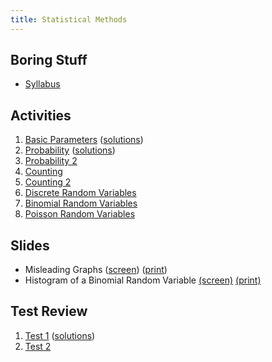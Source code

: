 ```yaml
---
title: Statistical Methods
---
```


## Boring Stuff

* [Syllabus](/pdf/classes/stat/stat-syllabus.pdf)

## Activities

1. [Basic Parameters](/pdf/classes/stat/stat-a01-basic-parameters.pdf) ([solutions](/pdf/classes/stat/stat-soln-a01-basic-parameters.pdf))
2. [Probability](/pdf/classes/stat/stat-a02-probability.pdf) ([solutions](/pdf/classes/stat/stat-soln-a02-probability.pdf))
3. [Probability 2](/pdf/classes/stat/stat-a03-probability-2.pdf)
4. [Counting](/pdf/classes/stat/stat-a04-counting.pdf)
5. [Counting 2](/pdf/classes/stat/stat-a05-counting-2.pdf)
6. [Discrete Random Variables](/pdf/classes/stat/stat-a06-discrete-random-variables.pdf)
7. [Binomial Random Variables](/pdf/classes/stat/stat-a07-binomial-random-variables.pdf)
8. [Poisson Random Variables](/pdf/classes/stat/stat-a08-poisson-random-variables.pdf)


## Slides

* Misleading Graphs ([screen](/pdf/classes/stat/stat-s-misleading-graphs.pdf)) ([print](/pdf/classes/stat/stat-print-s-misleading-graphs.pdf))
* Histogram of a Binomial Random Variable [(screen)](/pdf/classes/stat/stat-s-binomial-rv.pdf) [(print)](/pdf/classes/stat/stat-print-s-binomial-rv.pdf)


## Test Review

1. [Test 1](/pdf/classes/stat/stat-r1-parameters-and-probability.pdf) ([solutions](/pdf/classes/stat/stat-soln-r1-parameters-and-probability.pdf))
2. [Test 2](/pdf/classes/stat/stat-r2-counting.pdf)

<!-- 

## Practice Problems

* Test 1
    * 2.2 #19, 20
    * 2.3 #9, 10, 19
    * 4.2 #28, 31, 35, 37, 40
* Test 2
    * 4.4 #13, 15
    * 4.6 #15, 33, 35
    * 5.3 #43
    * 5.4 #5, 11a, 18


## Activities

3. [Counting](/pdf/classes/stat/stat-a03-counting.pdf)
4. [Discrete Random Variables](/pdf/classes/stat/stat-a04-discrete-random-variables.pdf)
5. [Discrete Random Variables II](/pdf/classes/stat/stat-a05-discrete-random-variables-ii.pdf)
6. [Normal Random Variables](/pdf/classes/stat/stat-a06-normal-random-variables.pdf)
7. [Sampling Distributions](/pdf/classes/stat/stat-a07-sampling-distributions.pdf)


* [Test 2](/pdf/classes/stat/stat-r2-counting-and-drvs.pdf)
* [Test 3](/pdf/classes/stat/stat-r3-continuous-rvs.pdf)


## Other Stuff

* [Z-Score Table](/pdf/classes/stat/stat-z-score-table.pdf)

-->
